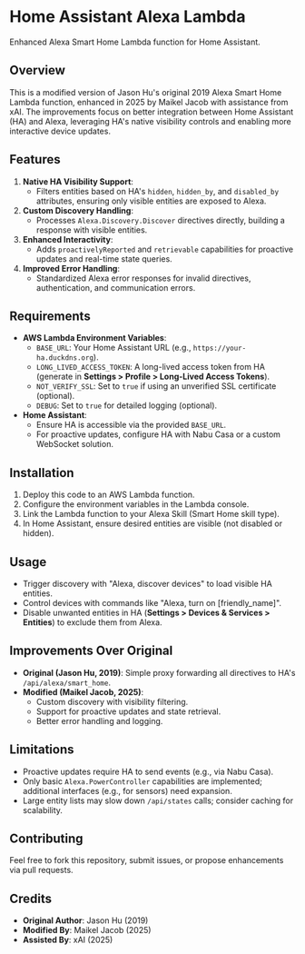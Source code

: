 # Home Assistant Alexa Lambda

Enhanced Alexa Smart Home Lambda function for Home Assistant.

## Overview
This is a modified version of Jason Hu's original 2019 Alexa Smart Home Lambda function, enhanced in 2025 by Maikel Jacob with assistance from xAI. The improvements focus on better integration between Home Assistant (HA) and Alexa, leveraging HA's native visibility controls and enabling more interactive device updates.

## Features
1. **Native HA Visibility Support**:
   - Filters entities based on HA's `hidden`, `hidden_by`, and `disabled_by` attributes, ensuring only visible entities are exposed to Alexa.
2. **Custom Discovery Handling**:
   - Processes `Alexa.Discovery.Discover` directives directly, building a response with visible entities.
3. **Enhanced Interactivity**:
   - Adds `proactivelyReported` and `retrievable` capabilities for proactive updates and real-time state queries.
4. **Improved Error Handling**:
   - Standardized Alexa error responses for invalid directives, authentication, and communication errors.

## Requirements
- **AWS Lambda Environment Variables**:
  - `BASE_URL`: Your Home Assistant URL (e.g., `https://your-ha.duckdns.org`).
  - `LONG_LIVED_ACCESS_TOKEN`: A long-lived access token from HA (generate in **Settings > Profile > Long-Lived Access Tokens**).
  - `NOT_VERIFY_SSL`: Set to `true` if using an unverified SSL certificate (optional).
  - `DEBUG`: Set to `true` for detailed logging (optional).
- **Home Assistant**:
  - Ensure HA is accessible via the provided `BASE_URL`.
  - For proactive updates, configure HA with Nabu Casa or a custom WebSocket solution.

## Installation
1. Deploy this code to an AWS Lambda function.
2. Configure the environment variables in the Lambda console.
3. Link the Lambda function to your Alexa Skill (Smart Home skill type).
4. In Home Assistant, ensure desired entities are visible (not disabled or hidden).

## Usage
- Trigger discovery with "Alexa, discover devices" to load visible HA entities.
- Control devices with commands like "Alexa, turn on [friendly_name]".
- Disable unwanted entities in HA (**Settings > Devices & Services > Entities**) to exclude them from Alexa.

## Improvements Over Original
- **Original (Jason Hu, 2019)**: Simple proxy forwarding all directives to HA's `/api/alexa/smart_home`.
- **Modified (Maikel Jacob, 2025)**:
  - Custom discovery with visibility filtering.
  - Support for proactive updates and state retrieval.
  - Better error handling and logging.

## Limitations
- Proactive updates require HA to send events (e.g., via Nabu Casa).
- Only basic `Alexa.PowerController` capabilities are implemented; additional interfaces (e.g., for sensors) need expansion.
- Large entity lists may slow down `/api/states` calls; consider caching for scalability.

## Contributing
Feel free to fork this repository, submit issues, or propose enhancements via pull requests.

## Credits
- **Original Author**: Jason Hu (2019)
- **Modified By**: Maikel Jacob (2025)
- **Assisted By**: xAI (2025)
